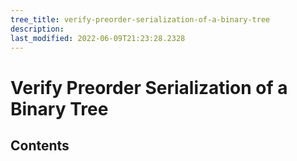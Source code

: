 ```yaml
---
tree_title: verify-preorder-serialization-of-a-binary-tree
description: 
last_modified: 2022-06-09T21:23:28.2328
---
```


# Verify Preorder Serialization of a Binary Tree

## Contents
